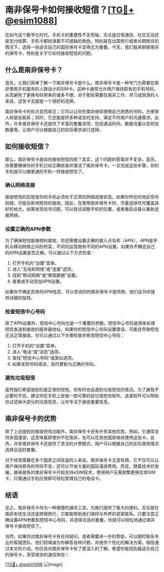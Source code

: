 # 南非保号卡如何接收短信？[[TG💪+ @esim1088](https://t.me/s/esim1088)]

在如今这个数字化时代，手机卡的重要性不言而喻。无论是日常通信、社交互动还是支付结算，手机卡都扮演着不可或缺的角色。特别是在出国旅行或者长期居住的情况下，选择一张适合自己的国际保号卡显得尤为重要。今天，我们就来聊聊南非的保号卡，特别是关于它如何接收短信的问题。

## 什么是南非保号卡？

首先，让我们简单了解一下南非保号卡是什么。南非保号卡是一种专门为需要在南非使用手机服务的人群设计的SIM卡。这种卡通常允许用户保持原有的手机号码，从而避免了更换号码带来的诸多不便。对于那些需要在南非工作、学习或旅游的人来说，这张卡无疑是一个很好的选择。

南非保号卡的优点显而易见：它可以让你在南非继续使用自己熟悉的号码，方便家人和朋友联系；同时，它还能提供多种语言的支持，满足不同用户的沟通需求。此外，许多南非保号卡还提供了丰富的套餐选项，包括通话时间、数据流量以及短信数量等，让用户可以根据自己的实际需求进行选择。

## 如何接收短信？

那么，南非保号卡是如何接收短信的呢？其实，这个问题的答案并不复杂。首先，你需要确保你的手机已经正确安装并激活了南非保号卡。一旦完成这些步骤，你的手机就可以像普通的手机一样接收短信了。

### 确认网络连接

接收短信的前提是你的手机必须处于正常的网络连接状态。如果你所在的地区信号较弱，可能会影响短信的接收。因此，在使用南非保号卡时，尽量选择信号覆盖良好的地方。如果发现信号问题，可以尝试调整手机的位置，或者重启设备以重新连接网络。

### 设置正确的APN参数

为了确保短信能够顺利接收，你还需要设置正确的接入点名称（APN）。APN是手机与移动网络之间的桥梁，不同的运营商有不同的APN设置。如果你不确定自己的APN设置是否正确，可以通过以下方式检查：

1. 打开手机的“设置”菜单。
2. 进入“无线和网络”或“连接”选项。
3. 找到“移动网络”或“蜂窝数据”设置。
4. 查看或手动添加APN设置。

如果你不确定具体的APN信息，可以咨询你的南非保号卡提供商，他们会为你提供详细的指导。

### 检查短信中心号码

除了APN设置外，短信中心号码也是一个重要的参数。短信中心号码是用来处理短信发送和接收的服务器地址。如果你的短信中心号码设置错误，可能会导致短信无法正常接收。你可以通过以下步骤检查并修改短信中心号码：

1. 打开手机的“设置”菜单。
2. 进入“电话”或“消息”选项。
3. 查找“短信中心号码”或类似选项。
4. 如果发现号码错误，及时更新为正确的号码。

### 避免垃圾短信

虽然我们希望收到的是正常的短信，但有时也会遇到垃圾短信的情况。为了避免不必要的干扰，建议你在手机上安装一款可靠的反垃圾短信软件。这类软件可以帮助你过滤掉大部分的垃圾信息，让你专注于接收重要信息。

## 南非保号卡的优势

除了上述提到的接收短信功能外，南非保号卡还有许多其他优势。例如，它通常支持多国漫游，这意味着即使你不在南非，也可以在其他国家继续使用这张卡。此外，许多南非保号卡还提供了灵活的计费模式，用户可以根据自己的实际使用情况选择合适的套餐。

对于经常需要在多个国家之间往返的人来说，南非保号卡尤其有用。它不仅可以让用户保持原有的号码不变，还可以节省大量的国际漫游费用。而且，随着技术的发展，越来越多的南非保号卡开始支持eSIM技术，使得用户无需频繁更换实体SIM卡，只需通过手机应用即可轻松管理自己的电话卡。

## 结语

总之，南非保号卡作为一种便捷的通讯工具，为我们提供了极大的便利。无论是在南非本地生活还是跨境旅行，它都能帮助我们保持与外界的紧密联系。只要注意正确设置APN参数和短信中心号码，并选择合适的套餐，你就可以轻松地通过南非保号卡接收短信了。

当然，如果你对南非保号卡有任何疑问，或者需要进一步的帮助，可以随时联系专业的客服团队。他们将竭诚为你解答各种问题，并提供个性化的解决方案。相信通过本文的介绍，你应该对南非保号卡有了更深入的了解。希望你能找到最适合自己的保号卡，享受愉快的通信体验！

[[TG💪+ @esim1088](https://t.me/s/esim1088) ![Image](https://i.postimg.cc/4NQfJmqS/Snipaste-2025-05-13-00-14-12.png)]